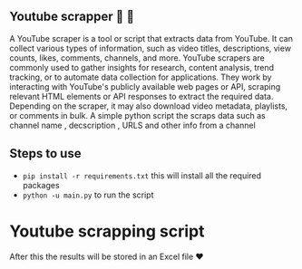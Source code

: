 ## Youtube scrapper :tada: :rocket:
A YouTube scraper is a tool or script that extracts data from YouTube. It can collect various types of information, such as video titles, descriptions, view counts, likes, comments, channels, and more. YouTube scrapers are commonly used to gather insights for research, content analysis, trend tracking, or to automate data collection for applications. They work by interacting with YouTube's publicly available web pages or API, scraping relevant HTML elements or API responses to extract the required data. Depending on the scraper, it may also download video metadata, playlists, or comments in bulk.
A simple python script the scraps data such as channel name , decscription , URLS and other info from a channel

## Steps to use
- ```pip install -r requirements.txt``` this will install all the required packages
- ```python -u main.py``` to run the script 

# Youtube scrapping script



After this the results will be stored in an Excel file ❤️
